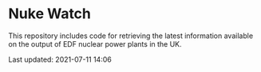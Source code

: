 # Nuke Watch

This repository includes code for retrieving the latest information available on the output of EDF nuclear power plants in the UK.

Last updated: 2021-07-11 14:06